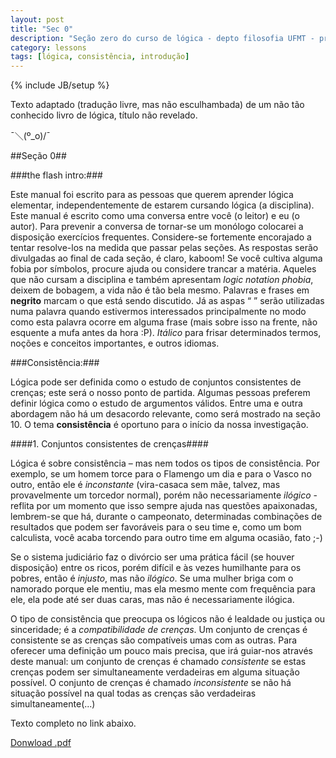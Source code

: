 ```yaml
---
layout: post
title: "Sec 0"
description: "Seção zero do curso de lógica - depto filosofia UFMT - prof. Bernardo Alonso."
category: lessons
tags: [lógica, consistência, introdução]
---
```

{% include JB/setup %}

Texto adaptado (tradução livre, mas não esculhambada) de um não tão conhecido livro de lógica, título não revelado.  

¯＼(º_o)/¯

##Seção 0##

###the flash intro:###

Este manual foi escrito para as pessoas que querem aprender lógica elementar, independentemente de estarem cursando lógica (a disciplina).
Este manual é escrito como uma conversa entre você (o leitor) e eu (o autor). Para prevenir a conversa de tornar-se um monólogo colocarei a disposição exercícios frequentes. Considere-se fortemente encorajado a tentar resolve-los na medida que passar pelas seções. As respostas serão divulgadas ao final de cada seção, é claro, kaboom!
Se você cultiva alguma fobia por símbolos, procure ajuda ou considere trancar a matéria. Aqueles que não cursam a disciplina e também apresentam *logic notation phobia*, deixem de bobagem, a vida não é tão bela mesmo. 
Palavras e frases em **negrito** marcam o que está sendo discutido. Já as aspas “  ” serão utilizadas numa palavra quando estivermos interessados principalmente no modo como esta palavra ocorre em alguma frase (mais sobre isso na frente, não esquente a mufa antes da hora :P). *Itálico* para frisar determinados termos, noções e conceitos importantes, e outros idiomas. 


###Consistência:###

Lógica pode ser definida como o estudo de conjuntos consistentes de crenças; este será o nosso ponto de partida.  Algumas pessoas preferem definir lógica como o estudo de argumentos válidos. Entre uma e outra abordagem não há um desacordo relevante, como será mostrado na seção 10. O tema **consistência** é oportuno para o início da nossa investigação. 

####1.	Conjuntos consistentes de crenças####

Lógica é sobre consistência – mas nem todos os tipos de consistência. Por exemplo, se um homem torce para o Flamengo um dia e para o Vasco no outro, então ele é *inconstante* (vira-casaca sem mãe, talvez, mas provavelmente um torcedor normal), porém não necessariamente *ilógico* - reflita por um momento que isso sempre ajuda nas questões apaixonadas, lembrem-se que há, durante o campeonato, determinadas combinações de resultados que podem ser favoráveis para o seu time e, como um bom calculista, você acaba torcendo para outro time em alguma ocasião, fato ;-) 

Se o sistema judiciário faz o divórcio ser uma prática fácil (se houver disposição) entre os ricos, porém difícil e às vezes humilhante para os pobres, então é *injusto*, mas não *ilógico*. Se uma mulher briga com o namorado porque ele mentiu, mas ela mesmo mente com frequência para ele, ela pode até ser duas caras, mas não é necessariamente ilógica.

O tipo de consistência que preocupa os lógicos não é lealdade ou justiça ou sinceridade; é a *compatibilidade de crenças*. Um conjunto de crenças é consistente se as crenças são compatíveis umas com as outras. Para oferecer uma definição um pouco mais precisa, que irá guiar-nos através deste manual: um conjunto de crenças é chamado *consistente* se estas crenças podem ser simultaneamente verdadeiras em alguma situação possível. O conjunto de crenças é chamado *inconsistente* se não há situação possível na qual todas as crenças são verdadeiras simultaneamente(...)

Texto completo no link abaixo.

[Donwload .pdf](https://dl.dropbox.com/u/5666518/sec_0.pdf)